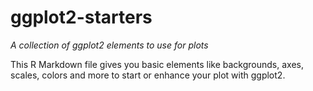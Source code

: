 # ggplot2-starters
*A collection of ggplot2 elements to use for plots*

This R Markdown file gives you basic elements like backgrounds, axes, scales, colors and more to start or enhance your plot with ggplot2.
